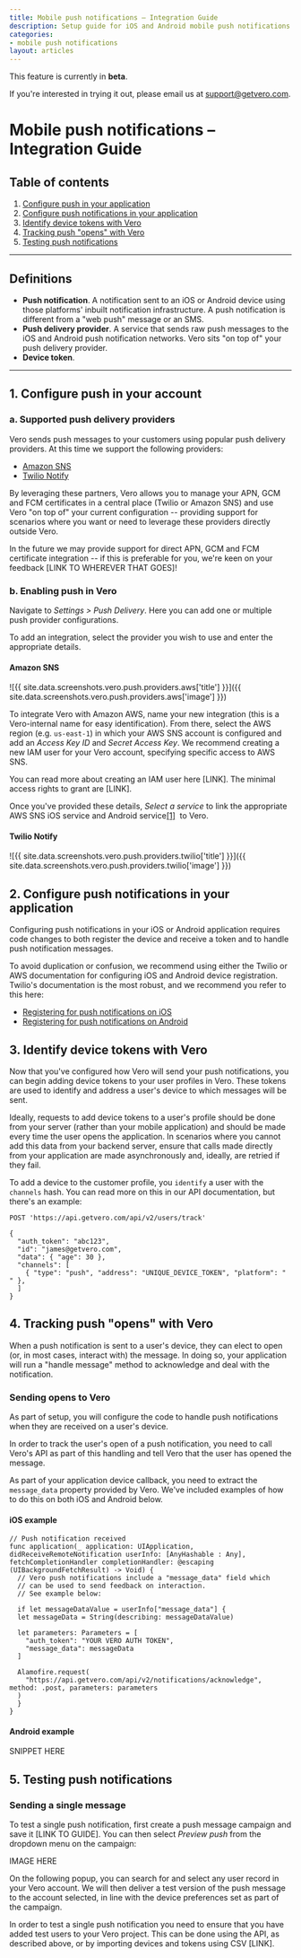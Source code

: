 ```yaml
---
title: Mobile push notifications – Integration Guide
description: Setup guide for iOS and Android mobile push notifications in Vero
categories:
- mobile push notifications
layout: articles
---
```


<div class="alert alert-info">
  <p class="no-top-margin">This feature is currently in <strong>beta</strong>.</p>
  <p>If you're interested in trying it out, please email us at <a href="mailto:support@getvero.com">support@getvero.com</a>.</p>
</div>

# Mobile push notifications – Integration Guide

## Table of contents

1. [Configure push in your application](#1-configure-push-in-your-account)
2. [Configure push notifications in your application](#2-configure-push-notifications-in-your-application)
3. [Identify device tokens with Vero](#3-identify-device-tokens-with-vero)
4. [Tracking push "opens" with Vero](#4-tracking-push-opens-with-vero)
5. [Testing push notifications](#5-testing-push-notifications)

----

## Definitions

- **Push notification**. A notification sent to an iOS or Android device using those platforms' inbuilt notification infrastructure. A push notification is different from a "web push" message or an SMS.
- **Push delivery provider**. A service that sends raw push messages to the iOS and Android push notification networks. Vero sits "on top of" your push delivery provider.
- **Device token**. 

----

## 1. Configure push in your account

### a. Supported push delivery providers

Vero sends push messages to your customers using popular push delivery providers. At this time we support the following providers:

- [Amazon SNS](https://aws.amazon.com/sns/)
- [Twilio Notify](https://www.twilio.com/notify)

By leveraging these partners, Vero allows you to manage your APN, GCM and FCM certificates in a central place (Twilio or Amazon SNS) and use Vero "on top of" your current configuration -- providing support for scenarios where you want or need to leverage these providers directly outside Vero.

In the future we may provide support for direct APN, GCM and FCM certificate integration -- if this is preferable for you, we're keen on your feedback [LINK TO WHEREVER THAT GOES]!

### b. Enabling push in Vero

Navigate to *Settings > Push Delivery*. Here you can add one or multiple push provider configurations.

To add an integration, select the provider you wish to use and enter the appropriate details.

#### Amazon SNS

![{{ site.data.screenshots.vero.push.providers.aws['title'] }}]({{ site.data.screenshots.vero.push.providers.aws['image'] }})

To integrate Vero with Amazon AWS, name your new integration (this is a Vero-internal name for easy identification). From there, select the AWS region (e.g. `us-east-1`) in which your AWS SNS account is configured and add an *Access Key ID* and *Secret Access Key*. We recommend creating a new IAM user for your Vero account, specifying specific access to AWS SNS.

You can read more about creating an IAM user here [LINK]. The minimal access rights to grant are [LINK].

Once you've provided these details, *Select a service* to link the appropriate AWS SNS iOS service and Android service[[1]](#_msocom_1)  to Vero.

#### Twilio Notify

![{{ site.data.screenshots.vero.push.providers.twilio['title'] }}]({{ site.data.screenshots.vero.push.providers.twilio['image'] }})

## 2. Configure push notifications in your application

Configuring push notifications in your iOS or Android application requires code changes to both register the device and receive a token and to handle push notification messages.

To avoid duplication or confusion, we recommend using either the Twilio or AWS documentation for configuring iOS and Android device registration. Twilio's documentation is the most robust, and we recommend you refer to this here:

- [Registering for push notifications on iOS](https://www.twilio.com/docs/notify/register-for-notifications-ios)
- [Registering for push notifications on Android](https://www.twilio.com/docs/notify/register-for-notifications-android)

## 3. Identify device tokens with Vero

Now that you've configured how Vero will send your push notifications, you can begin adding device tokens to your user profiles in Vero. These tokens are used to identify and address a user's device to which messages will be sent.

Ideally, requests to add device tokens to a user's profile should be done from your server (rather than your mobile application) and should be made every time the user opens the application. In scenarios where you cannot add this data from your backend server, ensure that calls made directly from your application are made asynchronously and, ideally, are retried if they fail.

To add a device to the customer profile, you `identify` a user with the `channels` hash. You can read more on this in our API documentation, but there's an example:

```
POST 'https://api.getvero.com/api/v2/users/track'

{
  "auth_token": "abc123",
  "id": "james@getvero.com",
  "data": { "age": 30 },
  "channels": [
    { "type": "push", "address": "UNIQUE_DEVICE_TOKEN", "platform": " " },
  ]
}
```

## 4. Tracking push "opens" with Vero

When a push notification is sent to a user's device, they can elect to open (or, in most cases, interact with) the message. In doing so, your application will run a "handle message" method to acknowledge and deal with the notification.

### Sending opens to Vero

As part of setup, you will configure the code to handle push notifications when they are received on a user's device.

In order to track the user's open of a push notification, you need to call Vero's API as part of this handling and tell Vero that the user has opened the message. 

As part of your application device callback, you need to extract the `message_data` property provided by Vero. We've included examples of how to do this on both iOS and Android below.

#### iOS example

```
// Push notification received
func application(_ application: UIApplication, didReceiveRemoteNotification userInfo: [AnyHashable : Any], fetchCompletionHandler completionHandler: @escaping (UIBackgroundFetchResult) -> Void) {
  // Vero push notifications include a "message_data" field which
  // can be used to send feedback on interaction.
  // See example below:

  if let messageDataValue = userInfo["message_data"] {
  let messageData = String(describing: messageDataValue)

  let parameters: Parameters = [
    "auth_token": "YOUR VERO AUTH TOKEN",
    "message_data": messageData
  ]

  Alamofire.request(
    "https://api.getvero.com/api/v2/notifications/acknowledge", method: .post, parameters: parameters
  )
  }
}
```

#### Android example

SNIPPET HERE

## 5. Testing push notifications

### Sending a single message

To test a single push notification, first create a push message campaign and save it [LINK TO GUIDE]. You can then select *Preview push* from the dropdown menu on the campaign:

IMAGE HERE

On the following popup, you can search for and select any user record in your Vero account. We will then deliver a test version of the push message to the account selected, in line with the device preferences set as part of the campaign.

In order to test a single push notification you need to ensure that you have added test users to your Vero project. This can be done using the API, as described above, or by importing devices and tokens using CSV [LINK].